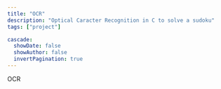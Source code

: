 ```yaml
---
title: "OCR"
description: "Optical Caracter Recognition in C to solve a sudoku"
tags: ["project"]

cascade:
  showDate: false
  showAuthor: false
  invertPagination: true
---
```


OCR